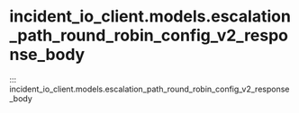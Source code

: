 # incident_io_client.models.escalation_path_round_robin_config_v2_response_body

::: incident_io_client.models.escalation_path_round_robin_config_v2_response_body